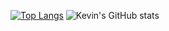 [![Top Langs](https://github-readme-stats.vercel.app/api/top-langs/?username=kevinpettersson&layout=donut&&theme=dark_and_dimmed&hide=erlang,html)](https://github.com/anuraghazra/github-readme-stats)
![Kevin's GitHub stats](https://github-readme-stats.vercel.app/api?username=kevinpettersson&show_icons=true&theme=dark_and_dimmed)
